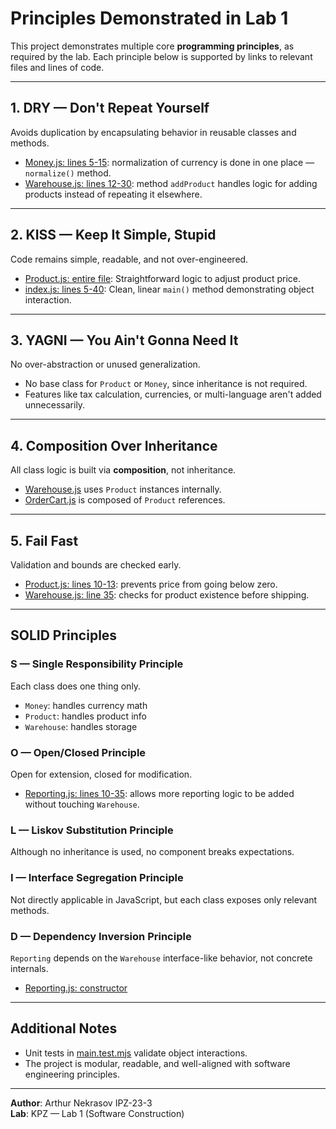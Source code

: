 # Principles Demonstrated in Lab 1

This project demonstrates multiple core **programming principles**, as required by the lab. Each principle below is supported by links to relevant files and lines of code.

---

## 1. DRY — Don't Repeat Yourself
Avoids duplication by encapsulating behavior in reusable classes and methods.

- [Money.js: lines 5-15](./lab1/src/models/Money.js#L5-L15): normalization of currency is done in one place — `normalize()` method.
- [Warehouse.js: lines 12-30](./lab1/src/models/Warehouse.js#L12-L30): method `addProduct` handles logic for adding products instead of repeating it elsewhere.

---

## 2. KISS — Keep It Simple, Stupid
Code remains simple, readable, and not over-engineered.

- [Product.js: entire file](./lab1/src/models/Product.js): Straightforward logic to adjust product price.
- [index.js: lines 5-40](./lab1/src/index.js#L5-L40): Clean, linear `main()` method demonstrating object interaction.

---

## 3. YAGNI — You Ain't Gonna Need It
No over-abstraction or unused generalization.

- No base class for `Product` or `Money`, since inheritance is not required.
- Features like tax calculation, currencies, or multi-language aren't added unnecessarily.

---

## 4. Composition Over Inheritance
All class logic is built via **composition**, not inheritance.

- [Warehouse.js](./lab1/src/models/Warehouse.js) uses `Product` instances internally.
- [OrderCart.js](./lab1/src/models/OrderCart.js) is composed of `Product` references.

---

## 5. Fail Fast
Validation and bounds are checked early.

- [Product.js: lines 10-13](./lab1/src/models/Product.js#L10-L13): prevents price from going below zero.
- [Warehouse.js: line 35](./lab1/src/models/Warehouse.js#L35): checks for product existence before shipping.

---

## SOLID Principles

### S — Single Responsibility Principle
Each class does one thing only.
- `Money`: handles currency math
- `Product`: handles product info
- `Warehouse`: handles storage

### O — Open/Closed Principle
Open for extension, closed for modification.
- [Reporting.js: lines 10-35](./lab1/src/models/Reporting.js#L10-L35): allows more reporting logic to be added without touching `Warehouse`.

### L — Liskov Substitution Principle
Although no inheritance is used, no component breaks expectations.

### I — Interface Segregation Principle
Not directly applicable in JavaScript, but each class exposes only relevant methods.

### D — Dependency Inversion Principle
`Reporting` depends on the `Warehouse` interface-like behavior, not concrete internals.
- [Reporting.js: constructor](./lab1/src/models/Reporting.js#L5)

---

## Additional Notes
- Unit tests in [main.test.mjs](./lab1/test/main.test.mjs) validate object interactions.
- The project is modular, readable, and well-aligned with software engineering principles.

---

**Author**: Arthur Nekrasov IPZ-23-3  
**Lab**: KPZ — Lab 1 (Software Construction)
